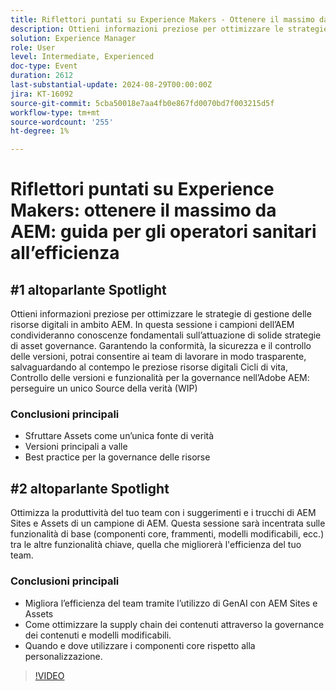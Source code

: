 ```yaml
---
title: Riflettori puntati su Experience Makers - Ottenere il massimo dall’AEM - Guida all’efficienza per gli operatori
description: Ottieni informazioni preziose per ottimizzare le strategie di gestione delle risorse digitali in ambito AEM. In questa sessione i campioni dell’AEM condivideranno conoscenze fondamentali sull’attuazione di solide strategie di asset governance. Garantendo la conformità, la sicurezza e il controllo delle versioni, potrai consentire ai team di lavorare in modo trasparente, salvaguardando al contempo le preziose risorse digitali Cicli di vita, Controllo delle versioni e funzionalità per la governance, come ad Adobe AEM
solution: Experience Manager
role: User
level: Intermediate, Experienced
doc-type: Event
duration: 2612
last-substantial-update: 2024-08-29T00:00:00Z
jira: KT-16092
source-git-commit: 5cba50018e7aa4fb0e867fd0070bd7f003215d5f
workflow-type: tm+mt
source-wordcount: '255'
ht-degree: 1%

---
```



# Riflettori puntati su Experience Makers: ottenere il massimo da AEM: guida per gli operatori sanitari all’efficienza

## #1 altoparlante Spotlight

Ottieni informazioni preziose per ottimizzare le strategie di gestione delle risorse digitali in ambito AEM. In questa sessione i campioni dell’AEM condivideranno conoscenze fondamentali sull’attuazione di solide strategie di asset governance. Garantendo la conformità, la sicurezza e il controllo delle versioni, potrai consentire ai team di lavorare in modo trasparente, salvaguardando al contempo le preziose risorse digitali Cicli di vita, Controllo delle versioni e funzionalità per la governance nell’Adobe AEM: perseguire un unico Source della verità (WIP)

### Conclusioni principali

* Sfruttare Assets come un’unica fonte di verità
* Versioni principali a valle
* Best practice per la governance delle risorse

## #2 altoparlante Spotlight

Ottimizza la produttività del tuo team con i suggerimenti e i trucchi di AEM Sites e Assets di un campione di AEM. Questa sessione sarà incentrata sulle funzionalità di base (componenti core, frammenti, modelli modificabili, ecc.) tra le altre funzionalità chiave, quella che migliorerà l&#39;efficienza del tuo team.

### Conclusioni principali

* Migliora l’efficienza del team tramite l’utilizzo di GenAI con AEM Sites e Assets
* Come ottimizzare la supply chain dei contenuti attraverso la governance dei contenuti e modelli modificabili.
* Quando e dove utilizzare i componenti core rispetto alla personalizzazione.

>[!VIDEO](https://video.tv.adobe.com/v/3433165/?learn=on)
